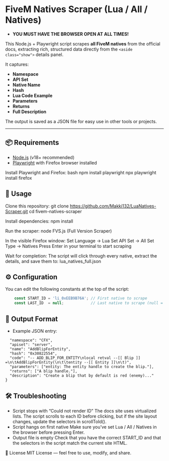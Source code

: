 # FiveM Natives Scraper (Lua / All / Natives)

- **YOU MUST HAVE THE BROWSER OPEN AT ALL TIMES!**

This Node.js + Playwright script scrapes **all FiveM natives** from the official docs, extracting rich, structured data directly from the `<aside class="show">` details panel.

It captures:
- **Namespace**
- **API Set**
- **Native Name**
- **Hash**
- **Lua Code Example**
- **Parameters**
- **Returns**
- **Full Description**

The output is saved as a JSON file for easy use in other tools or projects.

---

## 📦 Requirements

- [Node.js](https://nodejs.org/) (v18+ recommended)
- [Playwright](https://playwright.dev/) with Firefox browser installed

Install Playwright and Firefox:
bash
npm install playwright
npx playwright install firefox

🚀 Usage
---
Clone this repository:
git clone https://github.com/Makki132/LuaNatives-Scraper.git
cd fivem-natives-scraper

Install dependencies:
npm install

Run the scraper:
node FVS.js (Full Version Scraper)

In the visible Firefox window:
    Set Language → Lua
    Set API Set → All
    Set Type → Natives
    Press Enter in your terminal to start scraping

Wait for completion:
    The script will click through every native, extract the details, and save them to:
      lua_natives_full.json

⚙️ Configuration
---
You can edit the following constants at the top of the script:
```js
    const START_ID = 'li_0xEEB9B76A'; // First native to scrape
    const LAST_ID  = null;            // Last native to scrape (null = scrape all)
````
📝 Output Format
---
- Example JSON entry:
```json{
  "namespace": "CFX",
  "apiset": "server",
  "name": "AddBlipForEntity",
  "hash": "0x30822554",
  "code": "-- ADD_BLIP_FOR_ENTITY\nlocal retval --[[ Blip ]] =\n\tAddBlipForEntity(\n\t\tentity --[[ Entity ]]\n\t)",
  "parameters": ["entity: The entity handle to create the blip."],
  "returns": ["A blip handle."],
  "description": "Create a blip that by default is red (enemy)..."
}
```

🛠 Troubleshooting
---
- Script stops with “Could not render ID” The docs site uses virtualized lists. The script scrolls to each ID before clicking, but if the site layout changes, update the selectors in scrollToId().
- Script hangs on first native Make sure you’ve set Lua / All / Natives in the browser before pressing Enter.
- Output file is empty Check that you have the correct START_ID and that the selectors in the script match the current site HTML.

📄 License
MIT License — feel free to use, modify, and share.


